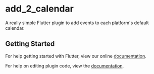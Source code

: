 # add_2_calendar

A really simple Flutter plugin to add events to each platform&#x27;s default calendar.

## Getting Started

For help getting started with Flutter, view our online
[documentation](https://flutter.io/).

For help on editing plugin code, view the [documentation](https://flutter.io/developing-packages/#edit-plugin-package).
